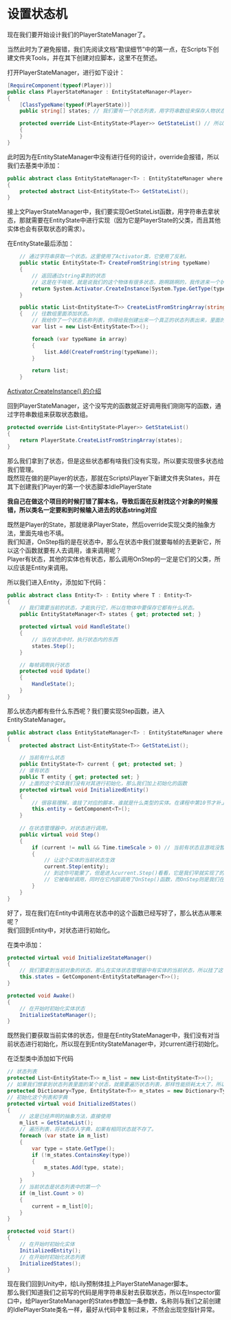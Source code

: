 # 设置状态机

现在我们要开始设计我们的PlayerStateManager了。

当然此时为了避免报错，我们先阅读文档“勘误细节”中的第一点，在Scripts下创建文件夹Tools，并在其下创建对应脚本，这里不在赘述。

打开PlayerStateManager，进行如下设计：

```csharp
[RequireComponent(typeof(Player))]
public class PlayerStateManager : EntityStateManager<Player>
{
    [ClassTypeName(typeof(PlayerState))] 
    public string[] states; // 我们要有一个状态列表，用字符串数组来保存人物状态。

    protected override List<EntityState<Player>> GetStateList() // 所以我们要通过状态名称来获取真正的状态对象。
    {
    }
}
```

此时因为在EntityStateManager中没有进行任何的设计，override会报错，所以我们去基类中添加：

```csharp
public abstract class EntityStateManager<T> : EntityStateManager where T : Entity<T>
{
    protected abstract List<EntityState<T>> GetStateList();
}
```

接上文PlayerStateManager中，我们要实现GetStateList函数，用字符串去拿状态，那就需要在EntityState中进行实现（因为它是PlayerState的父类，而且其他实体也会有获取状态的需求）。

在EntityState最后添加：

```csharp
    // 通过字符串获取一个状态。这里使用了Activator类，它使用了反射。
    public static EntityState<T> CreateFromString(string typeName)
    {
        // 返回通过string拿到的状态
        // 这是在干啥呢，就是说我们的这个物体有很多状态，跑啊跳啊的，我传进来一个状态名字，就要去找它对应的那个对象（类），存在那就是找到了，不存在就报错
        return System.Activator.CreateInstance(System.Type.GetType(typeName)) as EntityState<T>;
    }

    public static List<EntityState<T>> CreateListFromStringArray(string[] array)
    {   // 往数组里面添加状态。
        // 我给你了一个状态名称列表，你得给我创建出来一个真正的状态列表出来，里面的内容都是状态对象
        var list = new List<EntityState<T>>();

        foreach (var typeName in array)
        {
            list.Add(CreateFromString(typeName));
        }

        return list;
    }
```

[Activator.CreateInstance() 的介绍](https://learn.microsoft.com/zh-cn/dotnet/api/system.activator.createinstance?view=net-8.0)

回到PlayerStateManager，这个没写完的函数就正好调用我们刚刚写的函数，通过字符串数组来获取状态数组。

```csharp
protected override List<EntityState<Player>> GetStateList()
{
    return PlayerState.CreateListFromStringArray(states);
}
```

那么我们拿到了状态，但是这些状态都有啥我们没有实现，所以要实现很多状态给我们管理。\
既然现在做的是Player的状态，那就在Scripts\Player下新建文件夹States，并在其下创建我们Player的第一个状态脚本IdlePlayerState

**我自己在做这个项目的时候打错了脚本名，导致后面在反射找这个对象的时候报错，所以类名一定要和到时候输入进去的状态string对应**

既然是Player的State，那就继承PlayerState，然后override实现父类的抽象方法，里面先啥也不填。\
我们知道，OnStep指的是在状态中，那么在状态中我们就要每帧的去更新它，所以这个函数就要有人去调用，谁来调用呢？\
Player有状态，其他的实体也有状态，那么调用OnStep的一定是它们的父类，所以应该是Entity来调用。

所以我们进入Entity，添加如下代码：

```csharp
public abstract class Entity<T> : Entity where T : Entity<T>
{
    // 我们需要当前的状态，才能执行它，所以在物体中要保存它都有什么状态。
    public EntityStateManager<T> states { get; protected set; }

    protected virtual void HandleState()
    {
        // 当在状态中时，执行状态内的东西
        states.Step();
    }

    // 每帧调用执行状态
    protected void Update()
    {
        HandleState();
    }
}
```

那么状态内都有些什么东西呢？我们要实现Step函数，进入EntityStateManager。

```csharp
public abstract class EntityStateManager<T> : EntityStateManager where T : Entity<T>
{
    protected abstract List<EntityState<T>> GetStateList();

    // 当前有什么状态
    public EntityState<T> current { get; protected set; }
    // 谁有状态
    public T entity { get; protected set; }
    // 上面的这个实体我们没有对其进行初始化，那么我们加上初始化的函数
    protected virtual void InitializedEntity()
    {
        // 很容易理解，谁挂了对应的脚本，谁就是什么类型的实体。在课程中第10节才补上了这句话，我想提前补上应该能减少一些疑惑
        this.entity = GetComponent<T>();
    }
    
    // 在状态管理器中，对状态进行调用。
    public virtual void Step()
    {
        if (current != null && Time.timeScale > 0) // 当前有状态且游戏没暂停
        {
            // 让这个实体的当前状态生效
            current.Step(entity);
            // 到这你可能蒙了，但是进入current.Step()看看，它是我们早就实现了的
            // 它被每帧调用，同时在它内部调用了OnStep()函数，而OnStep则是我们在具体的某一个状态中实现的，比如我们已经做出的IdlePlayerState。
        }
    }
}
```

好了，现在我们在Entity中调用在状态中的这个函数已经写好了，那么状态从哪来呢？\
我们回到Entity中，对状态进行初始化。

在类中添加：

```csharp
protected virtual void InitializeStateManager()
{
    // 我们要拿到当前对象的状态，那么在实体状态管理器中有实体的当前状态，所以挂了这个脚本的实体的状态就这样获取
    this.states = GetComponent<EntityStateManager<T>>();
}

protected void Awake()
{
    // 在开始时初始化实体状态
    InitializeStateManager();
}
```

既然我们要获取当前实体的状态，但是在EntityStateManager中，我们没有对当前状态进行初始化，所以现在到EntityStateManager中，对current进行初始化。

在泛型类中添加如下代码

```csharp
// 状态列表
protected List<EntityState<T>> m_list = new List<EntityState<T>>();
// 如果我们想拿到状态列表里面的某个状态，就需要遍历状态列表，那样性能损耗太大了，所以使用一个字典来保存
protected Dictionary<Type, EntityState<T>> m_states = new Dictionary<Type, EntityState<T>>();
// 初始化这个列表和字典
protected virtual void InitializedStates()
{
    // 这是已经声明的抽象方法，直接使用
    m_list = GetStateList();
    // 遍历列表，将状态存入字典，如果有相同状态就不存了。
    foreach (var state in m_list)
    {
        var type = state.GetType();
        if (!m_states.ContainsKey(type))
        {
            m_states.Add(type, state);
        }
    }
    // 当前状态是状态列表中的第一个
    if (m_list.Count > 0)
    {
        current = m_list[0];
    }
}

protected void Start()
{
    // 在开始时初始化实体
    InitializedEntity();
    // 在开始时初始化状态列表
    InitializedStates();
}
```

现在我们回到Unity中，给Lily预制体挂上PlayerStateManager脚本。\
那么我们知道我们之前写的代码是用字符串反射去获取状态，所以在Inspector窗口中，给PlayerStateManager的States参数加一条参数，名称则与我们之前创建的IdlePlayerState类名一样，最好从代码中复制过来，不然会出现空指针异常。
